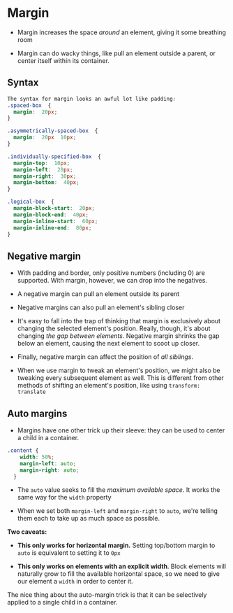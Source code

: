 # Margin

- Margin increases the space _around_ an element, giving it some breathing room

- Margin can do wacky things, like pull an element outside a parent, or center itself within its container.

## Syntax
```css
The syntax for margin looks an awful lot like padding:
.spaced-box  {
  margin:  20px;
}

.asymmetrically-spaced-box  {
  margin:  20px  10px;
}

.individually-specified-box  {
  margin-top:  10px;
  margin-left:  20px;
  margin-right:  30px;
  margin-bottom:  40px;
}

.logical-box  {
  margin-block-start:  20px;
  margin-block-end:  40px;
  margin-inline-start:  60px;
  margin-inline-end:  80px;
}
```

## Negative margin

- With padding and border, only positive numbers (including 0) are supported. With margin, however, we can drop into the negatives.

- A negative margin can pull an element outside its parent

- Negative margins can also pull an element's sibling closer

- It's easy to fall into the trap of thinking that margin is exclusively about changing the selected element's position. Really, though, it's about changing  _the gap between elements_. Negative margin shrinks the gap below an element, causing the next element to scoot up closer.

- Finally, negative margin can affect the position of  _all siblings_.

- When we use margin to tweak an element's position, we might also be tweaking every subsequent element as well. This is different from other methods of shifting an element's position, like using `transform: translate`

## Auto margins

- Margins have one other trick up their sleeve: they can be used to center a child in a container.
```css
.content {
    width: 50%;
    margin-left: auto;
    margin-right: auto;
  }
```

- The `auto` value seeks to fill the _maximum available space_. It works the same way for the `width` property

- When we set both `margin-left` and `margin-right` to `auto`, we're telling them each to take up as much space as possible.

**Two caveats:**

-   **This only works for horizontal margin.**  Setting top/bottom margin to  `auto`  is equivalent to setting it to  `0px`
    
   
-   **This only works on elements with an explicit width**. Block elements will naturally grow to fill the available horizontal space, so we need to give our element a  `width`  in order to center it.

The nice thing about the auto-margin trick is that it can be selectively applied to a single child in a container.